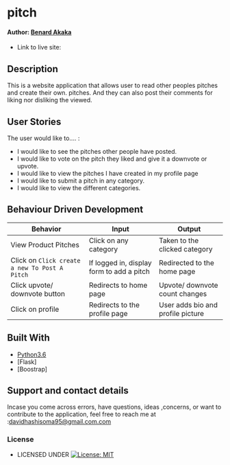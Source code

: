 # pitch

#### Author: [Benard Akaka](https://github.com/264Davidhashisoma)


* Link to live site: 

## Description
This is a website application that allows user to read other peoples pitches and create their own. pitches. And they can also  post their comments for liking nor disliking the viewed.

## User Stories
The user would like to.... :
* I would like to see the pitches other people have posted.
*  I would like to vote on the pitch they liked and give it a downvote or upvote.
* I would like to view the pitches I have created in my profile page
* I would like to submit a pitch in any category.
* I would like to view the different categories.

## Behaviour Driven Development
| Behavior            | Input                         | Output                        | 
| ------------------- | ----------------------------- | ----------------------------- |
| View Product Pitches | Click on any category | Taken to the clicked category | Click on `Click    submit To Post A Pitch` | Redirected to the login page | Signs In/ Signs Up |
| Click on `Click create a new To Post A Pitch` | If logged in, display form to add a pitch | Redirected to the home page |
| Click upvote/ downvote button | Redirects to home page | Upvote/ downvote count changes | Click add comment button | Redirects to the comment page | Displays a comment form | Click on Sign Out | Redirects to the home page | Signs user out |
| Click on profile | Redirects to the profile page | User adds bio and profile picture |

## Built With

* [Python3.6](https://docs.python.org/3/)
* [Flask]
* [Boostrap]


## Support and contact details
 Incase you come across errors, have questions, ideas ,concerns, or want to contribute to the application, feel free to reach me at :davidhashisoma95@gmail.com.com

### License

* LICENSED UNDER  [![License: MIT](https://img.shields.io/badge/License-MIT-yellow.svg)](license/MIT)

